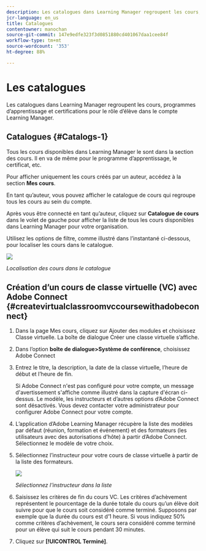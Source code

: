 ```yaml
---
description: Les catalogues dans Learning Manager regroupent les cours, programmes d’apprentissage et certifications pour le rôle d’élève dans le compte Learning Manager.
jcr-language: en_us
title: Catalogues
contentowner: manochan
source-git-commit: 147e9edfe323f3d0851880cd401067daa1cee84f
workflow-type: tm+mt
source-wordcount: '353'
ht-degree: 88%

---
```




# Les catalogues

Les catalogues dans Learning Manager regroupent les cours, programmes d’apprentissage et certifications pour le rôle d’élève dans le compte Learning Manager.

## Catalogues {#Catalogs-1}

Tous les cours disponibles dans Learning Manager le sont dans la section des cours. Il en va de même pour le programme d’apprentissage, le certificat, etc.

Pour afficher uniquement les cours créés par un auteur, accédez à la section **Mes cours**.

En tant qu’auteur, vous pouvez afficher le catalogue de cours qui regroupe tous les cours au sein du compte.

Après vous être connecté en tant qu’auteur, cliquez sur **Catalogue de cours** dans le volet de gauche pour afficher la liste de tous les cours disponibles dans Learning Manager pour votre organisation.

Utilisez les options de filtre, comme illustré dans l’instantané ci-dessous, pour localiser les cours dans le catalogue.

![](assets/search-options.png)

*Localisation des cours dans le catalogue*

## Création d’un cours de classe virtuelle (VC) avec Adobe Connect {#createvirtualclassroomvccoursewithadobeconnect}

1. Dans la page Mes cours, cliquez sur Ajouter des modules et choisissez Classe virtuelle. La boîte de dialogue Créer une classe virtuelle s’affiche.
1. Dans l’option **boîte de dialogue>Système de conférence**, choisissez Adobe Connect
1. Entrez le titre, la description, la date de la classe virtuelle, l’heure de début et l’heure de fin.

   Si Adobe Connect n&#39;est pas configuré pour votre compte, un message d&#39;avertissement s&#39;affiche comme illustré dans la capture d&#39;écran ci-dessus. Le modèle, les instructeurs et d’autres options d’Adobe Connect sont désactivés. Vous devez contacter votre administrateur pour configurer Adobe Connect pour votre compte.

1. L’application d’Adobe Learning Manager récupère la liste des modèles par défaut (réunion, formation et événement) et des formateurs (les utilisateurs avec des autorisations d’hôte) à partir d’Adobe Connect. Sélectionnez le modèle de votre choix.

1. Sélectionnez l’instructeur pour votre cours de classe virtuelle à partir de la liste des formateurs.

   ![](assets/choose-instructor.png)

   *Sélectionnez l’instructeur dans la liste*

1. Saisissez les critères de fin du cours VC. Les critères d’achèvement représentent le pourcentage de la durée totale du cours qu’un élève doit suivre pour que le cours soit considéré comme terminé. Supposons par exemple que la durée du cours est d’1 heure. Si vous indiquez 50% comme critères d’achèvement, le cours sera considéré comme terminé pour un élève qui suit le cours pendant 30 minutes.

1. Cliquez sur **[!UICONTROL Terminé]**.
